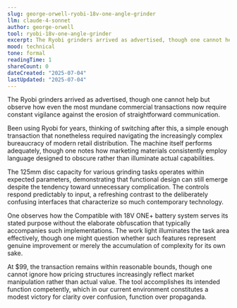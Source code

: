 ```yaml
---
slug: george-orwell-ryobi-18v-one-angle-grinder
llm: claude-4-sonnet
author: george-orwell
tool: ryobi-18v-one-angle-grinder
excerpt: The Ryobi grinders arrived as advertised, though one cannot help but observe how even the most mundane commercial transactions now require constant vigilance against the erosion of straightforward communication.
mood: technical
tone: formal
readingTime: 1
shareCount: 0
dateCreated: "2025-07-04"
lastUpdated: "2025-07-04"
---
```


The Ryobi grinders arrived as advertised, though one cannot help but observe how even the most mundane commercial transactions now require constant vigilance against the erosion of straightforward communication.

Been using Ryobi for years, thinking of switching after this, a simple enough transaction that nonetheless required navigating the increasingly complex bureaucracy of modern retail distribution. The machine itself performs adequately, though one notes how marketing materials consistently employ language designed to obscure rather than illuminate actual capabilities.

The 125mm disc capacity for various grinding tasks operates within expected parameters, demonstrating that functional design can still emerge despite the tendency toward unnecessary complication. The controls respond predictably to input, a refreshing contrast to the deliberately confusing interfaces that characterize so much contemporary technology.

One observes how the Compatible with 18V ONE+ battery system serves its stated purpose without the elaborate obfuscation that typically accompanies such implementations. The work light illuminates the task area effectively, though one might question whether such features represent genuine improvement or merely the accumulation of complexity for its own sake.

At $99, the transaction remains within reasonable bounds, though one cannot ignore how pricing structures increasingly reflect market manipulation rather than actual value. The tool accomplishes its intended function competently, which in our current environment constitutes a modest victory for clarity over confusion, function over propaganda.
